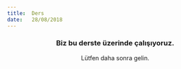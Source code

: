 ```yaml
---
title:  Ders
date:   28/08/2018
---
```


### <center>Biz bu derste üzerinde çalışıyoruz.</center>
<center>Lütfen daha sonra gelin.</center>